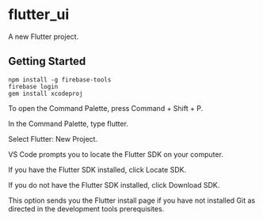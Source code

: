# flutter_ui

A new Flutter project.

## Getting Started

```
npm install -g firebase-tools
firebase login
gem install xcodeproj
```

To open the Command Palette, press Command + Shift + P.

In the Command Palette, type flutter.

Select Flutter: New Project.

VS Code prompts you to locate the Flutter SDK on your computer.

If you have the Flutter SDK installed, click Locate SDK.

If you do not have the Flutter SDK installed, click Download SDK.

This option sends you the Flutter install page if you have not installed Git as directed in the development tools prerequisites.